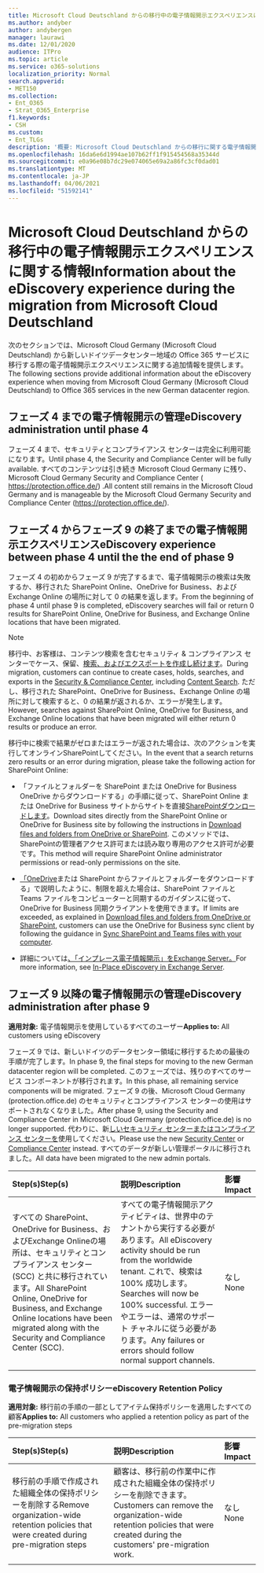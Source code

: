 ```yaml
---
title: Microsoft Cloud Deutschland からの移行中の電子情報開示エクスペリエンスに関する情報
ms.author: andyber
author: andybergen
manager: laurawi
ms.date: 12/01/2020
audience: ITPro
ms.topic: article
ms.service: o365-solutions
localization_priority: Normal
search.appverid:
- MET150
ms.collection:
- Ent_O365
- Strat_O365_Enterprise
f1.keywords:
- CSH
ms.custom:
- Ent_TLGs
description: '概要: Microsoft Cloud Deutschland からの移行に関する電子情報開示移行手順。'
ms.openlocfilehash: 16da6e6d1994ae107b62ff1f915454568a35344d
ms.sourcegitcommit: e0a96e08b7dc29e074065e69a2a86fc3cf0dad01
ms.translationtype: MT
ms.contentlocale: ja-JP
ms.lasthandoff: 04/06/2021
ms.locfileid: "51592141"
---
```

# <a name="information-about-the-ediscovery-experience-during-the-migration-from-microsoft-cloud-deutschland"></a><span data-ttu-id="cb070-103">Microsoft Cloud Deutschland からの移行中の電子情報開示エクスペリエンスに関する情報</span><span class="sxs-lookup"><span data-stu-id="cb070-103">Information about the eDiscovery experience during the migration from Microsoft Cloud Deutschland</span></span>
<span data-ttu-id="cb070-104">次のセクションでは、Microsoft Cloud Germany (Microsoft Cloud Deutschland) から新しいドイツデータセンター地域の Office 365 サービスに移行する際の電子情報開示エクスペリエンスに関する追加情報を提供します。</span><span class="sxs-lookup"><span data-stu-id="cb070-104">The following sections provide additional information about the eDiscovery experience when moving from Microsoft Cloud Germany (Microsoft Cloud Deutschland) to Office 365 services in the new German datacenter region.</span></span>

## <a name="ediscovery-administration-until-phase-4"></a><span data-ttu-id="cb070-105">フェーズ 4 までの電子情報開示の管理</span><span class="sxs-lookup"><span data-stu-id="cb070-105">eDiscovery administration until phase 4</span></span>
<span data-ttu-id="cb070-106">フェーズ 4 まで、セキュリティとコンプライアンス センターは完全に利用可能になります。</span><span class="sxs-lookup"><span data-stu-id="cb070-106">Until phase 4, the Security and Compliance Center will be fully available.</span></span> <span data-ttu-id="cb070-107">すべてのコンテンツは引き続き Microsoft Cloud Germany に残り、Microsoft Cloud Germany Security and Compliance Center ( https://protection.office.de/) .</span><span class="sxs-lookup"><span data-stu-id="cb070-107">All content still remains in the Microsoft Cloud Germany and is manageable by the Microsoft Cloud Germany Security and Compliance Center (https://protection.office.de/).</span></span>

## <a name="ediscovery-experience-between-phase-4-until-the-the-end-of-phase-9"></a><span data-ttu-id="cb070-108">フェーズ 4 からフェーズ 9 の終了までの電子情報開示エクスペリエンス</span><span class="sxs-lookup"><span data-stu-id="cb070-108">eDiscovery experience between phase 4 until the the end of phase 9</span></span>
<span data-ttu-id="cb070-109">フェーズ 4 の初めからフェーズ 9 が完了するまで、電子情報開示の検索は失敗するか、移行された SharePoint Online、OneDrive for Business、および Exchange Online の場所に対して 0 の結果を返します。</span><span class="sxs-lookup"><span data-stu-id="cb070-109">From the beginning of phase 4 until phase 9 is completed, eDiscovery searches will fail or return 0 results for SharePoint Online, OneDrive for Business, and Exchange Online locations that have been migrated.</span></span>

> [!NOTE]
> <span data-ttu-id="cb070-110">移行中、お客様は、コンテンツ検索を含むセキュリティ & コンプライアンス センターでケース、保留、[検索、およびエクスポートを](https://docs.microsoft.com/microsoft-365/compliance/manage-legal-investigations)[作成し続けます](https://docs.microsoft.com/microsoft-365/compliance/search-for-content)。</span><span class="sxs-lookup"><span data-stu-id="cb070-110">During migration, customers can continue to create cases, holds, searches, and exports in the [Security & Compliance Center](https://docs.microsoft.com/microsoft-365/compliance/manage-legal-investigations), including [Content Search](https://docs.microsoft.com/microsoft-365/compliance/search-for-content).</span></span> <span data-ttu-id="cb070-111">ただし、移行された SharePoint、OneDrive for Business、Exchange Online の場所に対して検索すると、0 の結果が返されるか、エラーが発生します。</span><span class="sxs-lookup"><span data-stu-id="cb070-111">However, searches against SharePoint Online, OneDrive for Business, and Exchange Online locations that have been migrated will either return 0 results or produce an error.</span></span>

<span data-ttu-id="cb070-112">移行中に検索で結果がゼロまたはエラーが返された場合は、次のアクションを実行してオンラインSharePointしてください。</span><span class="sxs-lookup"><span data-stu-id="cb070-112">In the event that a search returns zero results or an error during migration, please take the following action for SharePoint Online:</span></span> 
- <span data-ttu-id="cb070-113">「ファイルとフォルダーを SharePoint または OneDrive for Business OneDrive からダウンロードする」の手順に従って、SharePoint Online または OneDrive for Business サイトからサイトを直接[SharePointダウンロードします](https://support.office.com/article/download-files-and-folders-from-onedrive-or-sharepoint-5c7397b7-19c7-4893-84fe-d02e8fa5df05)。</span><span class="sxs-lookup"><span data-stu-id="cb070-113">Download sites directly from the SharePoint Online or OneDrive for Business site by following the instructions in [Download files and folders from OneDrive or SharePoint](https://support.office.com/article/download-files-and-folders-from-onedrive-or-sharepoint-5c7397b7-19c7-4893-84fe-d02e8fa5df05).</span></span> <span data-ttu-id="cb070-114">このメソッドでは、SharePointの管理者アクセス許可または読み取り専用のアクセス許可が必要です。</span><span class="sxs-lookup"><span data-stu-id="cb070-114">This method will require SharePoint Online administrator permissions or read-only permissions on the site.</span></span>
- <span data-ttu-id="cb070-115">[「OneDrive](https://support.office.com/article/download-files-and-folders-from-onedrive-or-sharepoint-5c7397b7-19c7-4893-84fe-d02e8fa5df05)または SharePoint からファイルとフォルダーをダウンロードする」で説明したように、制限を超えた場合は、SharePoint ファイルと Teams ファイルをコンピューターと同期する[](https://support.office.com/article/sync-sharepoint-files-with-the-new-onedrive-sync-app-6de9ede8-5b6e-4503-80b2-6190f3354a88)のガイダンスに従って、OneDrive for Business 同期クライアントを使用できます。</span><span class="sxs-lookup"><span data-stu-id="cb070-115">If limits are exceeded, as explained in [Download files and folders from OneDrive or SharePoint](https://support.office.com/article/download-files-and-folders-from-onedrive-or-sharepoint-5c7397b7-19c7-4893-84fe-d02e8fa5df05), customers can use the OneDrive for Business sync client by following the guidance in [Sync SharePoint and Teams files with your computer](https://support.office.com/article/sync-sharepoint-files-with-the-new-onedrive-sync-app-6de9ede8-5b6e-4503-80b2-6190f3354a88).</span></span>

- <span data-ttu-id="cb070-116">詳細については[、「インプレース電子情報開示」をExchange Server。](https://docs.microsoft.com/Exchange/policy-and-compliance/ediscovery/ediscovery)</span><span class="sxs-lookup"><span data-stu-id="cb070-116">For more information, see  [In-Place eDiscovery in Exchange Server](https://docs.microsoft.com/Exchange/policy-and-compliance/ediscovery/ediscovery).</span></span>


## <a name="ediscovery-administration-after-phase-9"></a><span data-ttu-id="cb070-117">フェーズ 9 以降の電子情報開示の管理</span><span class="sxs-lookup"><span data-stu-id="cb070-117">eDiscovery administration after phase 9</span></span>

<span data-ttu-id="cb070-118">**適用対象:** 電子情報開示を使用しているすべてのユーザー</span><span class="sxs-lookup"><span data-stu-id="cb070-118">**Applies to:** All customers using eDiscovery</span></span>

<span data-ttu-id="cb070-119">フェーズ 9 では、新しいドイツのデータセンター領域に移行するための最後の手順が完了します。</span><span class="sxs-lookup"><span data-stu-id="cb070-119">In phase 9, the final steps for moving to the new German datacenter region will be completed.</span></span> <span data-ttu-id="cb070-120">このフェーズでは、残りのすべてのサービス コンポーネントが移行されます。</span><span class="sxs-lookup"><span data-stu-id="cb070-120">In this phase, all remaining service components will be migrated.</span></span> <span data-ttu-id="cb070-121">フェーズ 9 の後、Microsoft Cloud Germany (protection.office.de) のセキュリティとコンプライアンス センターの使用はサポートされなくなりました。</span><span class="sxs-lookup"><span data-stu-id="cb070-121">After phase 9, using the Security and Compliance Center in Microsoft Cloud Germany (protection.office.de) is no longer supported.</span></span> <span data-ttu-id="cb070-122">代わりに、新[しいセキュリティ センターまたは](https://security.microsoft.com/)[コンプライアンス センターを](https://compliance.microsoft.com/)使用してください。</span><span class="sxs-lookup"><span data-stu-id="cb070-122">Please use the new [Security Center](https://security.microsoft.com/) or [Compliance Center](https://compliance.microsoft.com/) instead.</span></span> <span data-ttu-id="cb070-123">すべてのデータが新しい管理ポータルに移行されました。</span><span class="sxs-lookup"><span data-stu-id="cb070-123">All data have been migrated to the new admin portals.</span></span> 

| <span data-ttu-id="cb070-124">Step(s)</span><span class="sxs-lookup"><span data-stu-id="cb070-124">Step(s)</span></span> | <span data-ttu-id="cb070-125">説明</span><span class="sxs-lookup"><span data-stu-id="cb070-125">Description</span></span> | <span data-ttu-id="cb070-126">影響</span><span class="sxs-lookup"><span data-stu-id="cb070-126">Impact</span></span> |
|:-------|:-------|:-------|
|  <span data-ttu-id="cb070-127">すべての SharePoint、OneDrive for Business、およびExchange Onlineの場所は、セキュリティとコンプライアンス センター (SCC) と共に移行されています。</span><span class="sxs-lookup"><span data-stu-id="cb070-127">All SharePoint Online, OneDrive for Business, and Exchange Online locations have been migrated along with the Security and Compliance Center (SCC).</span></span> | <span data-ttu-id="cb070-128">すべての電子情報開示アクティビティは、世界中のテナントから実行する必要があります。</span><span class="sxs-lookup"><span data-stu-id="cb070-128">All eDiscovery activity should be run from the worldwide tenant.</span></span> <span data-ttu-id="cb070-129">これで、検索は 100% 成功します。</span><span class="sxs-lookup"><span data-stu-id="cb070-129">Searches will now be 100% successful.</span></span> <span data-ttu-id="cb070-130">エラーやエラーは、通常のサポート チャネルに従う必要があります。</span><span class="sxs-lookup"><span data-stu-id="cb070-130">Any failures or errors should follow normal support channels.</span></span> | <span data-ttu-id="cb070-131">なし</span><span class="sxs-lookup"><span data-stu-id="cb070-131">None</span></span> |
||||

### <a name="ediscovery-retention-policy"></a><span data-ttu-id="cb070-132">電子情報開示の保持ポリシー</span><span class="sxs-lookup"><span data-stu-id="cb070-132">eDiscovery Retention Policy</span></span>
<span data-ttu-id="cb070-133">**適用対象:**  移行前の手順の一部としてアイテム保持ポリシーを適用したすべての顧客</span><span class="sxs-lookup"><span data-stu-id="cb070-133">**Applies to:**  All customers who applied a retention policy as part of the pre-migration steps</span></span>

| <span data-ttu-id="cb070-134">Step(s)</span><span class="sxs-lookup"><span data-stu-id="cb070-134">Step(s)</span></span> | <span data-ttu-id="cb070-135">説明</span><span class="sxs-lookup"><span data-stu-id="cb070-135">Description</span></span> | <span data-ttu-id="cb070-136">影響</span><span class="sxs-lookup"><span data-stu-id="cb070-136">Impact</span></span> |
|:-------|:-------|:-------|
| <span data-ttu-id="cb070-137">移行前の手順で作成された組織全体の保持ポリシーを削除する</span><span class="sxs-lookup"><span data-stu-id="cb070-137">Remove organization-wide retention policies that were created during pre-migration steps</span></span> | <span data-ttu-id="cb070-138">顧客は、移行前の作業中に作成された組織全体の保持ポリシーを削除できます。</span><span class="sxs-lookup"><span data-stu-id="cb070-138">Customers can remove the organization-wide retention policies that were created during the customers' pre-migration work.</span></span> | <span data-ttu-id="cb070-139">なし</span><span class="sxs-lookup"><span data-stu-id="cb070-139">None</span></span> |
||||

